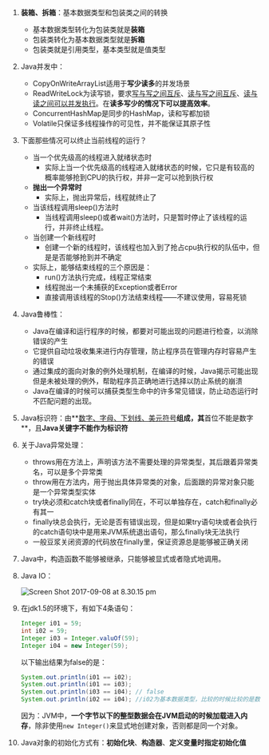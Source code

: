 1. **装箱、拆箱**：基本数据类型和包装类之间的转换

   - 基本数据类型转化为包装类就是**装箱**
   - 包装类转化为基本数据类型就是**拆箱**
   - 包装类就是引用类型，基本类型就是值类型

2. Java并发中：

   - CopyOnWriteArrayList适用于**写少读多**的并发场景
   - ReadWriteLock为读写锁，要求<u>写与写之间互斥</u>、<u>读与写之间互斥</u>、<u>读与读之间可以并发执行</u>。在**读多写少的情况下可以提高效率**。
   - ConcurrentHashMap是同步的HashMap，读和写都加锁
   - Volatile只保证多线程操作的可见性，并不能保证其原子性

3. 下面那些情况可以终止当前线程的运行？

   - 当一个优先级高的线程进入就绪状态时
     - 实际上当一个优先级高的线程进入就绪状态的时候，它只是有较高的概率能够抢到CPU的执行权，并非一定可以抢到执行权
   - **抛出一个异常时**
     - 实际上，抛出异常后，线程就终止了
   - 当该线程调用sleep()方法时
     - 当线程调用sleep()或者wait()方法时，只是暂时停止了该线程的运行，并非终止线程。
   - 当创建一个新线程时
     - 创建一个新的线程时，该线程也加入到了抢占cpu执行权的队伍中，但是是否能够抢到并不确定
   - 实际上，能够结束线程的三个原因是：
     - run()方法执行完成，线程正常结束
     - 线程抛出一个未捕获的Exception或者Error
     - 直接调用该线程的Stop()方法结束线程——不建议使用，容易死锁

4. Java鲁棒性：

   - Java在编译和运行程序的时候，都要对可能出现的问题进行检查，以消除错误的产生
   - 它提供自动垃圾收集来进行内存管理，防止程序员在管理内存时容易产生的错误
   - 通过集成的面向对象的例外处理机制，在编译的时候，Java揭示可能出现但是未被处理的例外，帮助程序员正确地进行选择以防止系统的崩溃
   - Java在编译的时候可以捕获类型生命中的许多常见错误，防止动态运行时不匹配问题的出现。

5. Java标识符：由**<u>数字、字母、下划线、美元符号</u>**组成，其**首位不能是数字**，且**Java关键字不能作为标识符**

6. 关于Java异常处理：

   - throws用在方法上，声明该方法不需要处理的异常类型，其后跟着异常类名，可以是多个异常类
   - throw用在方法内，用于抛出具体异常类的对象，后面跟的异常对象只能是一个异常类型实体
   - try块必须和catch块或者finally同在，不可以单独存在，catch和finally必有其一
   - finally块总会执行，无论是否有错误出现，但是如果try语句块或者会执行的catch语句块中是用来JVM系统退出语句，那么finally块无法执行
   - 一般豆浆关闭资源的代码放在finally里，保证资源总是能够被正确关闭

7. Java中，构造函数不能够被继承，只能够被显式或者隐式地调用。

8. Java IO：

   ![Screen Shot 2017-09-08 at 8.30.15 pm](https://ws1.sinaimg.cn/large/006tNc79gy1fjcc29kw5pj30qu0to77h.jpg)

9. 在jdk1.5的环境下，有如下4条语句：

   ```java
   Integer i01 = 59;
   int i02 = 59;
   Integer i03 = Integer.valuOf(59);
   Integer i04 = new Integer(59);
   ```

   以下输出结果为false的是：

   ```java
   System.out.println(i01 == i02);
   System.out.println(i01 == i03);
   System.out.println(i03 == i04); // false
   System.out.println(i02 == i04); //i02为基本数据类型，比较的时候比较的是数值
   ```

   因为：JVM中，**一个字节以下的整型数据会在JVM启动的时候加载进入内存**，除非使用`new Integer()`来显式地创建对象，否则都是同一个对象。

10. Java对象的初始化方式有：**初始化块**、**构造器**、**定义变量时指定初始化值**